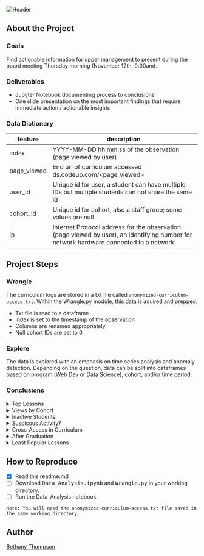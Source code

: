 ![Header](https://i.pinimg.com/originals/d2/88/bc/d288bcd2ddfff1886ddd267872206f66.png)
## About the Project
### Goals
Find actionable information for upper management to present during the board meeting Thursday morning (November 12th, 9:00am). 

### Deliverables
- Jupyter Notebook documenting process to conclusions
- One slide presentation on the most important findings that require immediate action / actionable insights

### Data Dictionary
| feature     | description                                                                                                                            |
|-------------|----------------------------------------------------------------------------------------------------------------------------------------|
| index       | YYYY-MM-DD hh:mm:ss of the observation (page viewed by user)                                                                           |
| page_viewed | End url of curriculum accessed ds.codeup.com/<page_viewed>                                                                             |
| user_id     | Unique id for user, a student can have multiple IDs but multiple students can not share the same id                                    |
| cohort_id   | Unique id for cohort, also a staff group; some values are null                                                                         |
| ip          | Internet Protocol address for the observation (page viewed by user), an identifying number for network hardware connected to a network |

## Project Steps
### Wrangle
The curriculum logs are stored in a txt file called ```anonymized-curriculum-access.txt```. Within the Wrangle.py module, this data is aquired and prepped.   
- Txt file is read to a dataframe
- Index is set to the timestamp of the observation
- Columns are renamed appropriately
- Null cohort IDs are set to 0
### Explore
The data is explored with an emphasis on time series analysis and anomaly detection. Depending on the question, data can be split into dataframes based on program (Web Dev or Data Science), cohort, and/or time period.
### Conclusions
<details>
<summary> Top Lessons </summary> 

#### Which lesson appears to attract the most traffic consistently across cohorts (per program)?
Introductory curriculum attracts the most page views for both Data Science and Web Dev(Intro to DS and Javascript-i respectively). For Data Science the views peak at the beginning of each cohort, but the trends are consistent across multiple cohorts. Web Dev has a greater amount of cohorts, so trends for the start of the program are not as pronounced.  

![Popular-Lessons-Chart](https://i.pinimg.com/originals/41/a4/c2/41a4c2292cd7de4c7d2ae0596063f2dd.png)
</details>

<details>
<summary> Views by Cohort </summary> 

#### Is there a cohort that referred to a lesson significantly more that other cohorts seemed to gloss over?
Within DS cohorts, there is some variation in most popular lessons viewed. While Darden spent a larger amount of time with the Classification Overview, Curie spent more time with MySQL Overview. 
Within Web Dev, the lesson did not effect the page views. Views stayed consistent across cohorts, so a lesson was viewed less or more by cohort. For example, throughout the most popular lessons, Cera does not view as often as Fortuna.
</details>

<details>
<summary> Inactive Students </summary> 

#### Are there students who, when active, hardly access the curriculum? If so, what information do you have about these students?
Taking a look at user IDs for current students, it would appear that several have not accessed the curriculum often. However, checking the IP addresses associated with these users will show that some students have multiple user IDs.
</details>

<details>
<summary> Suspicous Activity? </summary> 

#### Is there suspicous activity, such as users/machines/etc accessing the curriculum who shouldn’t be? Does it appear that any web-scraping is happening? Are there any suspicious IP addresses? Any odd user-agents? 
</details>

<details>
<summary> Cross-Access in Curriculum </summary> 

#### At some point in the last year, ability for students and alumni to cross-access curriculum (web dev to ds, ds to web dev) should have been shut off. Do you see any evidence of that happening? Did it happen before?
</details>

<details>
<summary> After Graduation  </summary> 

#### What topics are grads continuing to reference after graduation and into their jobs (for each program)?
</details>

<details>
<summary> Least Popular Lessons  </summary> 

#### Which lessons are least accessed?
</details>

## How to Reproduce
- [X] Read this readme.md
- [ ] Download <kbd>Data_Analysis.ipynb</kbd> and <kbd>Wrangle.py</kbd> in your working directory.
- [ ] Run the Data_Analysis notebook.  

```Note: You will need the anonymized-curriculum-access.txt file saved in the same working directory.```  

## Author
[Bethany Thompson](https://github.com/ThompsonBethany01)
